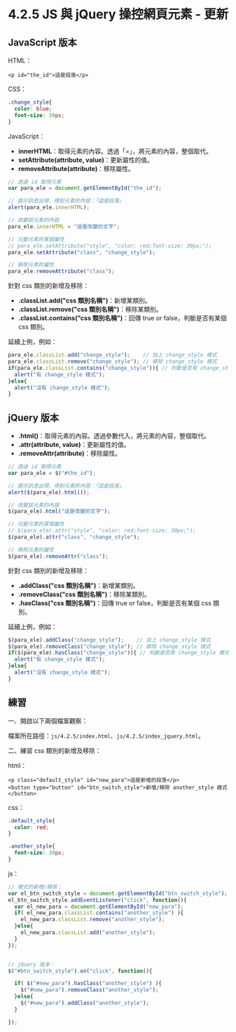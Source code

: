 # 4.2.5 JS 與 jQuery 操控網頁元素 - 更新

## JavaScript 版本

HTML：

```markup
<p id="the_id">這是段落</p>
```

CSS：

```css
.change_style{
  color: blue;
  font-size: 30px;
}
```

JavaScript：

* **innerHTML**：取得元素的內容。透過「=」，將元素的內容，整個取代。
* **setAttribute\(attribute, value\)**：更新屬性的值。
* **removeAttribute\(attribute\)**：移除屬性。

```javascript
// 透過 id 取得元素
var para_ele = document.getElementById("the_id");

// 提示訊息出現，得到元素的內容：「這是段落」
alert(para_ele.innerHTML);

// 改變該元素的內容
para_ele.innerHTML = "這是改變的文字";

// 元變元素的某個屬性  
// para_ele.setAttribute("style", "color: red;font-size: 30px;");  
para_ele.setAttribute("class", "change_style");

// 移除元素的屬性  
para_ele.removeAttribute("class");
```

針對 css 類別的新增及移除：

* **.classList.add\("css 類別名稱"\)**：新增某類別。
* **.classList.remove\("css 類別名稱"\)**：移除某類別。
* **.classList.contains\("css 類別名稱"\)**：回傳 true or false，判斷是否有某個 css 類別。

延續上例，例如：

```javascript
para_ele.classList.add("change_style");    // 加上 change_style 樣式
para_ele.classList.remove("change_style"); // 移除 change_style 樣式
if(para_ele.classList.contains("change_style")){ // 判斷是否有 change_style 樣式
  alert("有 change_style 樣式");
}else{
  alert("沒有 change_style 樣式");
}
```

## jQuery 版本

* **.html\(\)**：取得元素的內容。透過參數代入，將元素的內容，整個取代。
* **.attr\(attribute, value\)**：更新屬性的值。
* **.removeAttr\(attribute\)**：移除屬性。

```javascript
// 透過 id 取得元素
var para_ele = $("#the_id");

// 提示訊息出現，得到元素的內容：「這是段落」
alert($(para_ele).html());

// 改變該元素的內容
$(para_ele).html("這是改變的文字");

// 元變元素的某個屬性
// $(para_ele).attr("style", "color: red;font-size: 30px;");
$(para_ele).attr("class", "change_style");

// 移除元素的屬性
$(para_ele).removeAttr("class");
```

針對 css 類別的新增及移除：

* **.addClass\("css 類別名稱"\)**：新增某類別。
* **.removeClass\("css 類別名稱"\)**：移除某類別。
* **.hasClass\("css 類別名稱"\)**：回傳 true or false，判斷是否有某個 css 類別。

延續上例，例如：

```javascript
$(para_ele).addClass("change_style");    // 加上 change_style 樣式
$(para_ele).removeClass("change_style"); // 移除 change_style 樣式
if($(para_ele).hasClass("change_style")){ // 判斷是否有 change_style 樣式
  alert("有 change_style 樣式");
}else{
  alert("沒有 change_style 樣式");
}
```

## 練習

一、開啟以下兩個檔案觀察：

檔案所在路徑：`js/4.2.5/index.html`、`js/4.2.5/index_jquery.html`。

二、練習 css 類別的新增及移除：

html：

```markup
<p class="default_style" id="new_para">這是新增的段落</p>
<button type="button" id="btn_switch_style">新增/移除 another_style 樣式</button>
```

css：

```css
.default_style{
  color: red;
}

.another_style{
  font-size: 30px;
}
```

js：

```javascript
// 樣式的新增/移除：
var el_btn_switch_style = document.getElementById("btn_switch_style");
el_btn_switch_style.addEventListener("click", function(){
  var el_new_para = document.getElementById("new_para");
  if( el_new_para.classList.contains("another_style") ){
    el_new_para.classList.remove("another_style");
  }else{
    el_new_para.classList.add("another_style");
  }
});


// jQuery 版本：
$("#btn_switch_style").on("click", function(){

  if( $("#new_para").hasClass("another_style") ){
    $("#new_para").removeClass("another_style");
  }else{
    $("#new_para").addClass("another_style");
  }

});
```

